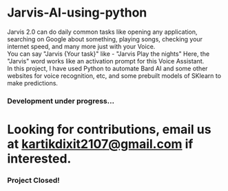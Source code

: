 # Jarvis-AI-using-python
Jarvis 2.0 can do daily common tasks like opening any application, searching on Google about something, playing songs, checking your internet speed, and many more just with your Voice.                         
You can say "Jarvis {Your task}" like - "Jarvis Play the nights" Here, the "Jarvis" word works like an activation prompt for this Voice Assistant.                                                               
In this project, I have used Python to automate Bard AI and some other websites for voice recognition, etc, and some prebuilt models of SKlearn to make predictions.                                             

### Development under progress...
# Looking for contributions, email us at kartikdixit2107@gmail.com if interested.
### Project Closed!
